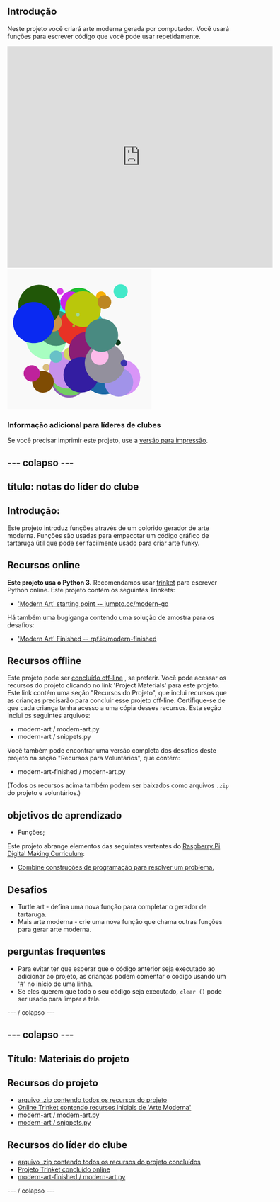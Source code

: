 ## Introdução

Neste projeto você criará arte moderna gerada por computador. Você usará funções para escrever código que você pode usar repetidamente.

<div class="trinket">
  <iframe src="https://trinket.io/embed/python/47bbc2fc2b?outputOnly=true&start=result" width="600" height="500" frameborder="0" marginwidth="0" marginheight="0" allowfullscreen>
  </iframe>
  <img src="images/modern-finished.png">
</div>

### Informação adicional para líderes de clubes

Se você precisar imprimir este projeto, use a [versão para impressão](https://projects.raspberrypi.org/en/projects/modern-art/print).

## \--- colapso \---

## título: notas do líder do clube

## Introdução:

Este projeto introduz funções através de um colorido gerador de arte moderna. Funções são usadas para empacotar um código gráfico de tartaruga útil que pode ser facilmente usado para criar arte funky.

## Recursos online

**Este projeto usa o Python 3.** Recomendamos usar [trinket](https://trinket.io/) para escrever Python online. Este projeto contém os seguintes Trinkets:

* ['Modern Art' starting point -- jumpto.cc/modern-go](http://jumpto.cc/modern-go)

Há também uma bugiganga contendo uma solução de amostra para os desafios:

* ['Modern Art' Finished -- rpf.io/modern-finished](https://rpf.io/modern-finished)

## Recursos offline

Este projeto pode ser [concluído off-line](https://www.codeclubprojects.org/en-GB/resources/python-working-offline/) , se preferir. Você pode acessar os recursos do projeto clicando no link 'Project Materials' para este projeto. Este link contém uma seção "Recursos do Projeto", que inclui recursos que as crianças precisarão para concluir esse projeto off-line. Certifique-se de que cada criança tenha acesso a uma cópia desses recursos. Esta seção inclui os seguintes arquivos:

* modern-art / modern-art.py
* modern-art / snippets.py

Você também pode encontrar uma versão completa dos desafios deste projeto na seção "Recursos para Voluntários", que contém:

* modern-art-finished / modern-art.py

(Todos os recursos acima também podem ser baixados como arquivos `.zip` do projeto e voluntários.)

## objetivos de aprendizado

* Funções;

Este projeto abrange elementos das seguintes vertentes do [Raspberry Pi Digital Making Curriculum](http://rpf.io/curriculum):

* [Combine construções de programação para resolver um problema.](https://www.raspberrypi.org/curriculum/programming/builder)

## Desafios

* Turtle art - defina uma nova função para completar o gerador de tartaruga.
* Mais arte moderna - crie uma nova função que chama outras funções para gerar arte moderna.

## perguntas frequentes

* Para evitar ter que esperar que o código anterior seja executado ao adicionar ao projeto, as crianças podem comentar o código usando um '#' no início de uma linha.
* Se eles querem que todo o seu código seja executado, `clear ()` pode ser usado para limpar a tela. 

\--- / colapso \---

## \--- colapso \---

## Título: Materiais do projeto

## Recursos do projeto

* [arquivo .zip contendo todos os recursos do projeto](resources/modern-art-project-resources.zip)
* [Online Trinket contendo recursos iniciais de 'Arte Moderna'](http://jumpto.cc/modern-go)
* [modern-art / modern-art.py](resources/modern-art-modern-art.py)
* [modern-art / snippets.py](resources/modern-art-snippets.py)

## Recursos do líder do clube

* [arquivo .zip contendo todos os recursos do projeto concluídos](resources/modern-art-volunteer-resources.zip)
* [Projeto Trinket concluído online](https://trinket.io/python/47bbc2fc2b)
* [modern-art-finished / modern-art.py](resources/modern-art-finished-modern-art.py)

\--- / colapso \---